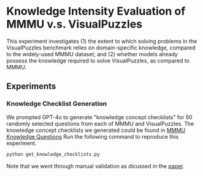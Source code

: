 # Knowledge Intensity Evaluation of MMMU v.s. VisualPuzzles

This experiment investigates (1) the extent to which solving problems in the VisualPuzzles benchmark relies on domain-specific knowledge, compared to the widely-used MMMU dataset; and (2) whether models already possess the knowledge required to solve VisualPuzzles, as compared to MMMU.

## Experiments

### Knowledge Checklist Generation

We prompted GPT-4o to generate "knowledge concept checklists" for 50 randomly selected questions from each of MMMU and VisualPuzzles.
The knowledge concept checklists we generated could be found in [MMMU Knowledge Questions](knowledge/mmmu_questions.json)
Run the following command to reproduce this experiment.
```bash
python get_knowledge_checklists.py
```
Note that we went through manual validation as dicussed in the [paper](https://arxiv.org/pdf/2504.10342).
